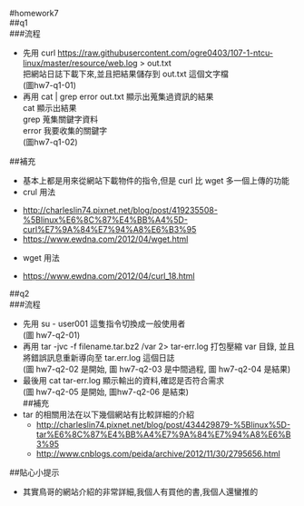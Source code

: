 #homework7    
##q1    
###流程      
 + 先用 curl https://raw.githubusercontent.com/ogre0403/107-1-ntcu-linux/master/resource/web.log > out.txt     
   把網站日誌下載下來,並且把結果儲存到 out.txt 這個文字檔      
   (圖hw7-q1-01)      
 + 再用 cat | grep error out.txt 顯示出蒐集過資訊的結果    
   cat 顯示出結果    
   grep 蒐集關鍵字資料    
   error 我要收集的關鍵字    
   (圖hw7-q1-02)  

##補充  
+ 基本上都是用來從網站下載物件的指令,但是 curl 比 wget 多一個上傳的功能  
+ crul 用法    
 - http://charleslin74.pixnet.net/blog/post/419235508-%5Blinux%E6%8C%87%E4%BB%A4%5D-curl%E7%9A%84%E7%94%A8%E6%B3%95    
 - https://www.ewdna.com/2012/04/wget.html    
+ wget 用法    
 - https://www.ewdna.com/2012/04/curl_18.html    



##q2    
###流程    
 + 先用 su - user001 這隻指令切換成一般使用者    
   (圖 hw7-q2-01)  
 + 再用 tar -jvc -f filename.tar.bz2 /var 2> tar-err.log 打包壓縮 var 目錄, 並且將錯誤訊息重新導向至 tar.err.log 這個日誌  
   (圖 hw7-q2-02 是開始, 圖 hw7-q2-03 是中間過程, 圖 hw7-q2-04 是結果)  
 + 最後用 cat tar-err.log 顯示輸出的資料,確認是否符合需求  
   (圖 hw7-q2-05 是開始, 圖hw7-q2-06 是結束)  
##補充  
 + tar 的相關用法在以下幾個網站有比較詳細的介紹  
   - http://charleslin74.pixnet.net/blog/post/434429879-%5Blinux%5D-tar%E6%8C%87%E4%BB%A4%E7%9A%84%E7%94%A8%E6%B3%95  
   - http://www.cnblogs.com/peida/archive/2012/11/30/2795656.html  

##貼心小提示  
 + 其實鳥哥的網站介紹的非常詳細,我個人有買他的書,我個人還蠻推的 